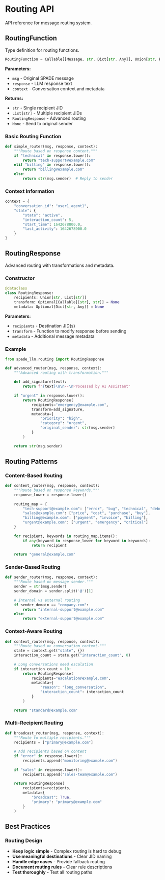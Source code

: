 # Routing API

API reference for message routing system.

## RoutingFunction

Type definition for routing functions.

```python
RoutingFunction = Callable[[Message, str, Dict[str, Any]], Union[str, RoutingResponse]]
```

**Parameters:**

- `msg` - Original SPADE message
- `response` - LLM response text
- `context` - Conversation context and metadata

**Returns:**

- `str` - Single recipient JID
- `List[str]` - Multiple recipient JIDs  
- `RoutingResponse` - Advanced routing
- `None` - Send to original sender

### Basic Routing Function

```python
def simple_router(msg, response, context):
    """Route based on response content."""
    if "technical" in response.lower():
        return "tech-support@example.com"
    elif "billing" in response.lower():
        return "billing@example.com"
    else:
        return str(msg.sender)  # Reply to sender
```

### Context Information

```python
context = {
    "conversation_id": "user1_agent1",
    "state": {
        "state": "active",
        "interaction_count": 5,
        "start_time": 1642678800.0,
        "last_activity": 1642678900.0
    }
}
```

## RoutingResponse

Advanced routing with transformations and metadata.

### Constructor

```python
@dataclass
class RoutingResponse:
    recipients: Union[str, List[str]]
    transform: Optional[Callable[[str], str]] = None
    metadata: Optional[Dict[str, Any]] = None
```

**Parameters:**

- `recipients` - Destination JID(s)
- `transform` - Function to modify response before sending
- `metadata` - Additional message metadata

### Example

```python
from spade_llm.routing import RoutingResponse

def advanced_router(msg, response, context):
    """Advanced routing with transformation."""
    
    def add_signature(text):
        return f"{text}\n\n--\nProcessed by AI Assistant"
    
    if "urgent" in response.lower():
        return RoutingResponse(
            recipients="emergency@example.com",
            transform=add_signature,
            metadata={
                "priority": "high",
                "category": "urgent",
                "original_sender": str(msg.sender)
            }
        )
    
    return str(msg.sender)
```

## Routing Patterns

### Content-Based Routing

```python
def content_router(msg, response, context):
    """Route based on response keywords."""
    response_lower = response.lower()
    
    routing_map = {
        "tech-support@example.com": ["error", "bug", "technical", "debug"],
        "sales@example.com": ["price", "cost", "purchase", "buy"],
        "billing@example.com": ["payment", "invoice", "billing"],
        "urgent@example.com": ["urgent", "emergency", "critical"]
    }
    
    for recipient, keywords in routing_map.items():
        if any(keyword in response_lower for keyword in keywords):
            return recipient
    
    return "general@example.com"
```

### Sender-Based Routing

```python
def sender_router(msg, response, context):
    """Route based on message sender."""
    sender = str(msg.sender)
    sender_domain = sender.split('@')[1]
    
    # Internal vs external routing
    if sender_domain == "company.com":
        return "internal-support@example.com"
    else:
        return "external-support@example.com"
```

### Context-Aware Routing

```python
def context_router(msg, response, context):
    """Route based on conversation context."""
    state = context.get("state", {})
    interaction_count = state.get("interaction_count", 0)
    
    # Long conversations need escalation
    if interaction_count > 10:
        return RoutingResponse(
            recipients="escalation@example.com",
            metadata={
                "reason": "long_conversation",
                "interaction_count": interaction_count
            }
        )
    
    return "standard@example.com"
```

### Multi-Recipient Routing

```python
def broadcast_router(msg, response, context):
    """Route to multiple recipients."""
    recipients = ["primary@example.com"]
    
    # Add recipients based on content
    if "error" in response.lower():
        recipients.append("monitoring@example.com")
    
    if "sales" in response.lower():
        recipients.append("sales-team@example.com")
    
    return RoutingResponse(
        recipients=recipients,
        metadata={
            "broadcast": True,
            "primary": "primary@example.com"
        }
    )
```

## Best Practices

### Routing Design

- **Keep logic simple** - Complex routing is hard to debug
- **Use meaningful destinations** - Clear JID naming
- **Handle edge cases** - Provide fallback routing
- **Document routing rules** - Clear rule descriptions
- **Test thoroughly** - Test all routing paths

